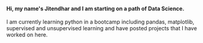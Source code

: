 #### Hi, my name's Jitendhar and I am starting on a path of Data Science.

I am currently learning python in a bootcamp including pandas, matplotlib, supervised and unsupervised learning and have posted projects that I have worked on here.

<!--
**bhakarwadi/bhakarwadi** is a ✨ _special_ ✨ repository because its `README.md` (this file) appears on your GitHub profile.

Here are some ideas to get you started:

- 🔭 I’m currently working on ...
- 🌱 I’m currently learning ...
- 👯 I’m looking to collaborate on ...
- 🤔 I’m looking for help with ...
- 💬 Ask me about ...
- 📫 How to reach me: ...
- 😄 Pronouns: ...
- ⚡ Fun fact: ...
-->
